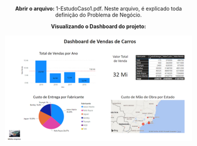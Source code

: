 <html>
<body>


<center>
 
<b>Abrir o arquivo:</b> 1-EstudoCaso1.pdf.
Neste arquivo, é explicado toda definição do Problema de Negócio.


<b>Visualizando o Dashboard do projeto:</b></br></br>
<img src="https://github.com/Wenceslau93/Data-Science-e-BI/blob/master/Power%20BI%202.0/Venda%20de%20Carros/Print_Venda_de_Carros.PNG?raw=true" alt="sometext"></br></br>

</center>

</body>
</html>
